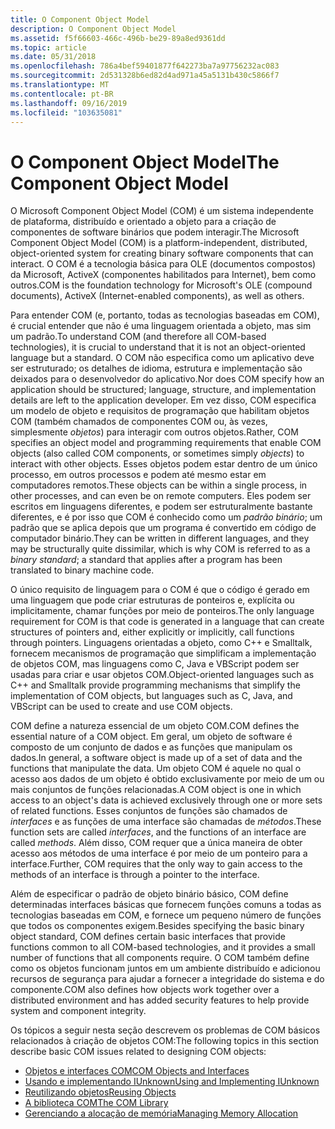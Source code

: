 ```yaml
---
title: O Component Object Model
description: O Component Object Model
ms.assetid: f5f66603-466c-496b-be29-89a8ed9361dd
ms.topic: article
ms.date: 05/31/2018
ms.openlocfilehash: 786a4bef59401877f642273ba7a97756232ac083
ms.sourcegitcommit: 2d531328b6ed82d4ad971a45a5131b430c5866f7
ms.translationtype: MT
ms.contentlocale: pt-BR
ms.lasthandoff: 09/16/2019
ms.locfileid: "103635081"
---
```

# <a name="the-component-object-model"></a><span data-ttu-id="f90d7-103">O Component Object Model</span><span class="sxs-lookup"><span data-stu-id="f90d7-103">The Component Object Model</span></span>

<span data-ttu-id="f90d7-104">O Microsoft Component Object Model (COM) é um sistema independente de plataforma, distribuído e orientado a objeto para a criação de componentes de software binários que podem interagir.</span><span class="sxs-lookup"><span data-stu-id="f90d7-104">The Microsoft Component Object Model (COM) is a platform-independent, distributed, object-oriented system for creating binary software components that can interact.</span></span> <span data-ttu-id="f90d7-105">O COM é a tecnologia básica para OLE (documentos compostos) da Microsoft, ActiveX (componentes habilitados para Internet), bem como outros.</span><span class="sxs-lookup"><span data-stu-id="f90d7-105">COM is the foundation technology for Microsoft's OLE (compound documents), ActiveX (Internet-enabled components), as well as others.</span></span>

<span data-ttu-id="f90d7-106">Para entender COM (e, portanto, todas as tecnologias baseadas em COM), é crucial entender que não é uma linguagem orientada a objeto, mas sim um padrão.</span><span class="sxs-lookup"><span data-stu-id="f90d7-106">To understand COM (and therefore all COM-based technologies), it is crucial to understand that it is not an object-oriented language but a standard.</span></span> <span data-ttu-id="f90d7-107">O COM não especifica como um aplicativo deve ser estruturado; os detalhes de idioma, estrutura e implementação são deixados para o desenvolvedor do aplicativo.</span><span class="sxs-lookup"><span data-stu-id="f90d7-107">Nor does COM specify how an application should be structured; language, structure, and implementation details are left to the application developer.</span></span> <span data-ttu-id="f90d7-108">Em vez disso, COM especifica um modelo de objeto e requisitos de programação que habilitam objetos COM (também chamados de componentes COM ou, às vezes, simplesmente *objetos*) para interagir com outros objetos.</span><span class="sxs-lookup"><span data-stu-id="f90d7-108">Rather, COM specifies an object model and programming requirements that enable COM objects (also called COM components, or sometimes simply *objects*) to interact with other objects.</span></span> <span data-ttu-id="f90d7-109">Esses objetos podem estar dentro de um único processo, em outros processos e podem até mesmo estar em computadores remotos.</span><span class="sxs-lookup"><span data-stu-id="f90d7-109">These objects can be within a single process, in other processes, and can even be on remote computers.</span></span> <span data-ttu-id="f90d7-110">Eles podem ser escritos em linguagens diferentes, e podem ser estruturalmente bastante diferentes, e é por isso que COM é conhecido como um *padrão binário*; um padrão que se aplica depois que um programa é convertido em código de computador binário.</span><span class="sxs-lookup"><span data-stu-id="f90d7-110">They can be written in different languages, and they may be structurally quite dissimilar, which is why COM is referred to as a *binary standard*; a standard that applies after a program has been translated to binary machine code.</span></span>

<span data-ttu-id="f90d7-111">O único requisito de linguagem para o COM é que o código é gerado em uma linguagem que pode criar estruturas de ponteiros e, explícita ou implicitamente, chamar funções por meio de ponteiros.</span><span class="sxs-lookup"><span data-stu-id="f90d7-111">The only language requirement for COM is that code is generated in a language that can create structures of pointers and, either explicitly or implicitly, call functions through pointers.</span></span> <span data-ttu-id="f90d7-112">Linguagens orientadas a objeto, como C++ e Smalltalk, fornecem mecanismos de programação que simplificam a implementação de objetos COM, mas linguagens como C, Java e VBScript podem ser usadas para criar e usar objetos COM.</span><span class="sxs-lookup"><span data-stu-id="f90d7-112">Object-oriented languages such as C++ and Smalltalk provide programming mechanisms that simplify the implementation of COM objects, but languages such as C, Java, and VBScript can be used to create and use COM objects.</span></span>

<span data-ttu-id="f90d7-113">COM define a natureza essencial de um objeto COM.</span><span class="sxs-lookup"><span data-stu-id="f90d7-113">COM defines the essential nature of a COM object.</span></span> <span data-ttu-id="f90d7-114">Em geral, um objeto de software é composto de um conjunto de dados e as funções que manipulam os dados.</span><span class="sxs-lookup"><span data-stu-id="f90d7-114">In general, a software object is made up of a set of data and the functions that manipulate the data.</span></span> <span data-ttu-id="f90d7-115">Um objeto COM é aquele no qual o acesso aos dados de um objeto é obtido exclusivamente por meio de um ou mais conjuntos de funções relacionadas.</span><span class="sxs-lookup"><span data-stu-id="f90d7-115">A COM object is one in which access to an object's data is achieved exclusively through one or more sets of related functions.</span></span> <span data-ttu-id="f90d7-116">Esses conjuntos de funções são chamados de *interfaces* e as funções de uma interface são chamadas de *métodos*.</span><span class="sxs-lookup"><span data-stu-id="f90d7-116">These function sets are called *interfaces*, and the functions of an interface are called *methods*.</span></span> <span data-ttu-id="f90d7-117">Além disso, COM requer que a única maneira de obter acesso aos métodos de uma interface é por meio de um ponteiro para a interface.</span><span class="sxs-lookup"><span data-stu-id="f90d7-117">Further, COM requires that the only way to gain access to the methods of an interface is through a pointer to the interface.</span></span>

<span data-ttu-id="f90d7-118">Além de especificar o padrão de objeto binário básico, COM define determinadas interfaces básicas que fornecem funções comuns a todas as tecnologias baseadas em COM, e fornece um pequeno número de funções que todos os componentes exigem.</span><span class="sxs-lookup"><span data-stu-id="f90d7-118">Besides specifying the basic binary object standard, COM defines certain basic interfaces that provide functions common to all COM-based technologies, and it provides a small number of functions that all components require.</span></span> <span data-ttu-id="f90d7-119">O COM também define como os objetos funcionam juntos em um ambiente distribuído e adicionou recursos de segurança para ajudar a fornecer a integridade do sistema e do componente.</span><span class="sxs-lookup"><span data-stu-id="f90d7-119">COM also defines how objects work together over a distributed environment and has added security features to help provide system and component integrity.</span></span>

<span data-ttu-id="f90d7-120">Os tópicos a seguir nesta seção descrevem os problemas de COM básicos relacionados à criação de objetos COM:</span><span class="sxs-lookup"><span data-stu-id="f90d7-120">The following topics in this section describe basic COM issues related to designing COM objects:</span></span>

-   [<span data-ttu-id="f90d7-121">Objetos e interfaces COM</span><span class="sxs-lookup"><span data-stu-id="f90d7-121">COM Objects and Interfaces</span></span>](com-objects-and-interfaces.md)
-   [<span data-ttu-id="f90d7-122">Usando e implementando IUnknown</span><span class="sxs-lookup"><span data-stu-id="f90d7-122">Using and Implementing IUnknown</span></span>](using-and-implementing-iunknown.md)
-   [<span data-ttu-id="f90d7-123">Reutilizando objetos</span><span class="sxs-lookup"><span data-stu-id="f90d7-123">Reusing Objects</span></span>](reusing-objects.md)
-   [<span data-ttu-id="f90d7-124">A biblioteca COM</span><span class="sxs-lookup"><span data-stu-id="f90d7-124">The COM Library</span></span>](the-com-library.md)
-   [<span data-ttu-id="f90d7-125">Gerenciando a alocação de memória</span><span class="sxs-lookup"><span data-stu-id="f90d7-125">Managing Memory Allocation</span></span>](managing-memory-allocation.md)

 

 




